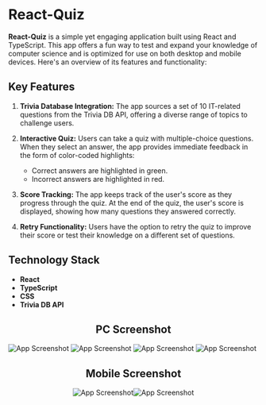# React-Quiz

**React-Quiz** is a simple yet engaging application built using React and TypeScript. This app offers a fun way to test and expand your knowledge of computer science and is optimized for use on both desktop and mobile devices. Here's an overview of its features and functionality:

## Key Features

1. **Trivia Database Integration:** The app sources a set of 10 IT-related questions from the Trivia DB API, offering a diverse range of topics to challenge users.

2. **Interactive Quiz:** Users can take a quiz with multiple-choice questions. When they select an answer, the app provides immediate feedback in the form of color-coded highlights:
   - Correct answers are highlighted in green.
   - Incorrect answers are highlighted in red.

3. **Score Tracking:** The app keeps track of the user's score as they progress through the quiz. At the end of the quiz, the user's score is displayed, showing how many questions they answered correctly.

4. **Retry Functionality:** Users have the option to retry the quiz to improve their score or test their knowledge on a different set of questions.

## Technology Stack

- **React**
- **TypeScript**
- **CSS**
- **Trivia DB API**

<div align="center">

## PC Screenshot

</div>

![App Screenshot](https://s5.gifyu.com/images/S8Dc6.png)
![App Screenshot](https://s5.gifyu.com/images/S8Dcg.png)
![App Screenshot](https://s5.gifyu.com/images/S8Dcc.png)
![App Screenshot](https://s5.gifyu.com/images/S8Dc8.png)

<div align="center">

## Mobile Screenshot

![App Screenshot](https://s5.gifyu.com/images/S8DcQ.png)![App Screenshot](https://s5.gifyu.com/images/S8DcW.png)

</div>
